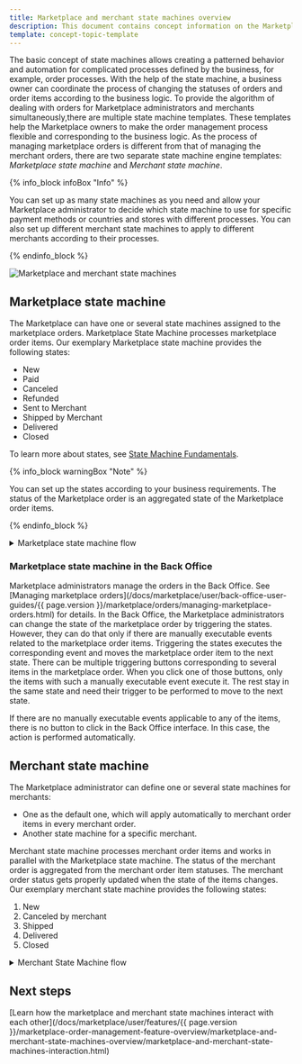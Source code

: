 ```yaml
---
title: Marketplace and merchant state machines overview
description: This document contains concept information on the Marketplace and merchant state machines in the Spryker Commerce OS.
template: concept-topic-template
---
```


The basic concept of state machines allows creating a patterned behavior and automation for complicated processes defined by the business, for example, order processes.
With the help of the state machine, a business owner can coordinate the process of changing the statuses of orders and order items according to the business logic.
To provide the algorithm of dealing with orders for Marketplace administrators and merchants simultaneously,there are multiple state machine templates. These templates help the Marketplace owners to make the order management process flexible and corresponding to the business logic. As the process of managing marketplace orders is different from that of managing the merchant orders, there are two separate state machine engine templates: *Marketplace state machine* and *Merchant state machine*.

{% info_block infoBox "Info" %}

You can set up as many state machines as you need and allow your Marketplace administrator to decide which state machine to use for specific payment methods or countries and stores with different processes. You can also set up different merchant state machines to apply to different merchants according to their processes.

{% endinfo_block %}

![Marketplace and merchant state machines](https://spryker.s3.eu-central-1.amazonaws.com/docs/Marketplace/user+guides/Features/Marketplace+order+management/Marketplace+and+merchant+state+machines+overview/Marketplace-Merchant+state+machine+schema.png)

## Marketplace state machine

The Marketplace can have one or several state machines assigned to the marketplace orders. Marketplace State Machine processes marketplace order items.
Our exemplary Marketplace state machine provides the following states:

* New
* Paid
* Canceled
* Refunded
* Sent to Merchant
* Shipped by Merchant
* Delivered
* Closed

To learn more about states, see [State Machine Fundamentals](https://documentation.spryker.com/docs/state-machine-cookbook#state-machine-cookbook---part-i---state-machine-fundamentals).

{% info_block warningBox "Note" %}

You can set up the states according to your business requirements.
The status of the Marketplace order is an aggregated state of the Marketplace order items.

{% endinfo_block %}



<details>

<summary>Marketplace state machine flow</summary>

![Merchant state machine](https://spryker.s3.eu-central-1.amazonaws.com/docs/Features/Marketplace/Marketplace+and+Merchant+orders/Marketplace+and+Merchant+State+Machines+feature+overview/marketplace-state-machine.png)

</details>

### Marketplace state machine in the Back Office

Marketplace administrators manage the orders in the Back Office. See [Managing marketplace orders](/docs/marketplace/user/back-office-user-guides/{{ page.version }}/marketplace/orders/managing-marketplace-orders.html) for details. In the Back Office, the Marketplace administrators can change the state of the marketplace order by triggering the states. However, they can do that only if there are manually executable events related to the marketplace order items. Triggering the states executes the corresponding event and moves the marketplace order item to the next state. There can be multiple triggering buttons corresponding to several items in the marketplace order. When you click one of those buttons, only the items with such a manually executable event execute it. The rest stay in the same state and need their trigger to be performed to move to the next state.

If there are no manually executable events applicable to any of the items, there is no button to click in the Back Office interface. In this case, the action is performed automatically.

## Merchant state machine
The Marketplace administrator can define one or several state machines for merchants:

* One as the default one, which will apply automatically to merchant order items in every merchant order.
* Another state machine for a specific merchant.

Merchant state machine processes merchant order items and works in parallel with the Marketplace state machine.
The status of the merchant order is aggregated from the merchant order item statuses. The merchant order status gets properly updated when the state of the items changes.
Our exemplary merchant state machine provides the following states:

1. New
2. Canceled by merchant
3. Shipped
4. Delivered
5. Closed

<details>

<summary>Merchant State Machine flow</summary>

![Merchant state machine](https://spryker.s3.eu-central-1.amazonaws.com/docs/Features/Marketplace/Marketplace+and+Merchant+orders/Marketplace+and+Merchant+State+Machines+feature+overview/merchant-state-machine.png)

</details>

## Next steps
[Learn how the marketplace and merchant state machines interact with each other](/docs/marketplace/user/features/{{ page.version }}/marketplace-order-management-feature-overview/marketplace-and-merchant-state-machines-overview/marketplace-and-merchant-state-machines-interaction.html)
